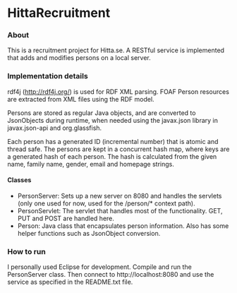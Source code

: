 # HittaRecruitment

### About
This is a recruitment project for Hitta.se. A RESTful service is implemented that adds and modifies persons on a local server.

### Implementation details
rdf4j (http://rdf4j.org/) is used for RDF XML parsing. FOAF Person resources are extracted from XML files using the RDF model.

Persons are stored as regular Java objects, and are converted to JsonObjects during runtime, when needed using the javax.json library in javax.json-api and org.glassfish.

Each person has a generated ID (incremental number) that is atomic and thread safe. The persons are kept in a concurrent hash map, where keys are a generated hash of each person. The hash is calculated from the given name, family name, gender, email and homepage strings.

#### Classes
* PersonServer: Sets up a new server on 8080 and handles the servlets (only one used for now, used for the /person/* context path).
* PersonServlet: The servlet that handles most of the functionality. GET, PUT and POST are handled here.
* Person: Java class that encapsulates person information. Also has some helper functions such as JsonObject conversion.

### How to run
I personally used Eclipse for development. Compile and run the PersonServer class. Then connect to http://localhost:8080 and use the service as specified in the README.txt file.
